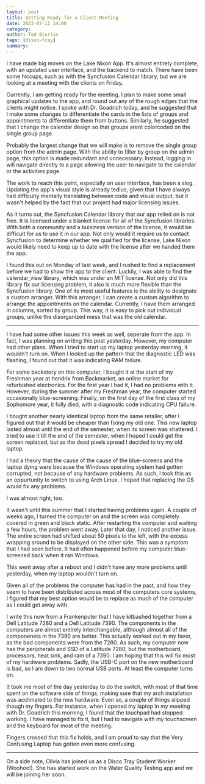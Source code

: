```yaml
---
layout: post
title: Getting Ready for a Client Meeting
date: 2023-07-11 14:00
category: 
author: Ted Bjurlin
tags: [disco-tray]
summary: 
---
```


I have made big moves on the Lake Nixon App. It's almost entirely complete, with an updated user interface, and the backend to match. There have been some hiccups, such as with the Syncfusion Calendar library, but we are looking at a meeting with the clients on Friday.

Currently, I am getting ready for the meeting. I plan to make some small graphical updates to the app, and round out any of the rough edges that the clients might notice. I spoke with Dr. Goadrich today, and he suggested that I make some changes to differentiate the cards in the lists of groups and appointments to differentiate them from buttons. Similarly, he suggested that I change the calendar design so that groups arent colorcoded on the single group page.

Probably the largest change that we will make is to remove the single group option from the admin page. With the ability to filter by group on the admin page, this option is made redundant and unnecessary. Instead, logging in will navigate directly to a page allowing the user to navigate to the calendar or the activities page.

The work to reach this point, especially on user interface, has been a slog. Updating the app's visual style is already tedius, given that I have always had difficulty mentally translating between code and visual output, but it wasn't helped by the fact that our project had major licensing issues.

As it turns out, the Syncfusion Calendar library that our app relied on is not free. It is licensed under a blanket license for all of the Syncfusion libraries. With both a community and a buisiness version of the license, it would be difficult for us to use it in our app. Not only would it require us to contact Syncfusion to determine whether we qualified for the license, Lake Nixon would likely need to keep up to date with the license after we handed them the app.

I found this out on Monday of last week, and I rushed to find a replacement before we had to show the app to the client. Luckily, I was able to find the calendar_view library, which was under an MIT license. Not only did this library fix our licensing problem, it also is much more flexible than the Syncfusion library. One of its most useful features is the ability to designate a custom arranger. With this arranger, I can create a custom algorithm to arrange the appointments on the calendar. Currently, I have them arranged in columns, sorted by group. This way, it is easy to pick out individual groups, unlike the disorganized mess that was the old calendar.

---

I have had some other issues this week as well, seperate from the app. In fact, I was planning on writing this post yesterday. However, my computer had other plans. When I tried to start up my laptop yesterday morning, it wouldn't turn on. When I looked up the pattern that the diagnostic LED was flashing, I found out that it was indicating RAM failure.

For some backstory on this computer, I bought it at the start of my Freshman year at hendrix from Backmarket, an online market for refurbished electronics. For the first year I had it, I had no problems with it. However, during the summer after my Freshman year, the computer started occasionally blue-screening. Finally, on the first day of the first class of my Sophomore year, it fully died, with a diagnostic code indicating CPU failure.

I bought another nearly identical laptop from the same retailer, after I figured out that it would be cheaper than fixing my old one. This new laptop lasted almost until the end of the semester, when its screen was shattered. I tried to use it till the end of the semester, when I hoped I could get the screen replaced, but as the dead pixels spread I decided to try my old laptop.

I had a theory that the cause of the cause of the blue-screens and the laptop dying were because the Windows operating system had gotten corrupted, not because of any hardware problems. As such, I took this as an oppurtunity to switch to using Arch Linux. I hoped that replacing the OS would fix any problems.

I was almost right, too.

It wasn't until this summer that I started having problems again. A couple of weeks ago, I turned the computer on and the screen was completely covered in green and black static. After restarting the computer and waiting a few hours, the problem went away. Later that day, I noticed another issue. The entire screen had shifted about 50 pixels to the left, with the excess wrapping around to be displayed on the other side. This was a symptom that I had seen before. It had often happened before my computer blue-screened back when it ran Windows.

This went away after a reboot and I didn't have any more problems until yesterday, when my laptop wouldn't turn on.

Given all of the problems the computer has had in the past, and how they seem to have been distributed across most of the computers core systems, I figured that my best option would be to replace as much of the computer as I could get away with.

I write this now from a Frankenputer that I have kitbashed together from a Dell Latitude 7280 and a Dell Latitude 7390. The components in the computers are almost entirely interchangable, although almost all of the componenets in the 7390 are better. This actually worked out in my favor, as the bad components were from the 7280. As such, my computer now has the peripherals and SSD of a Latitude 7280, but the motherboard, processors, heat sink, and ram of a 7390. I am hoping that this will fix most of my hardware problems. Sadly, the USB-C port on the new motherboard is bad, so I am down to two normal USB ports. At least the computer turns on.

It took me most of the day yesterday to do the switch, with most of that time spent on the software side of things, making sure that my arch installation was acclimated to the new hardware. Even so, a couple of things slipped though my fingers. For instance, when I opened my laptop in my meeting with Dr. Goadrich this morning, I found that the touchpad had stopped working. I have managed to fix it, but I had to navigate with my touchscreen and the keyboard for most of the meeting.

Fingers crossed that this fix holds, and I am proud to say that the Very Confusing Laptop has gotten even more confusing.

---

On a side note, Olivia has joined us as a Disco Tray Student Worker (Woohoo!). She has started work on the Water Quality Testing app and we will be joining her soon. 